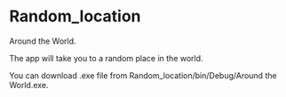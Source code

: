 # Random_location
Around the World.

The app will take you to a random place in the world.

You can download .exe file from Random_location/bin/Debug/Around the World.exe.
